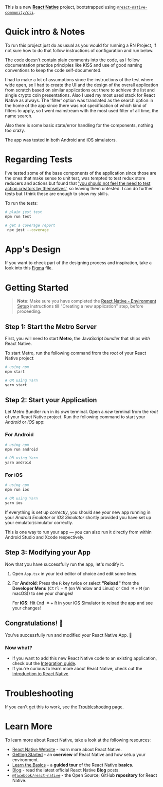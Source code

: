 This is a new [**React Native**](https://reactnative.dev) project, bootstrapped using [`@react-native-community/cli`](https://github.com/react-native-community/cli).

# Quick intro & Notes

To run this project just do as usual as you would for running a RN Project, if not sure how to do that follow instructions of configuration and run below.

The code doesn't contain plain comments into the code, as I follow documentation practice principles like KISS and use of good naming conventions to keep the code self-documented.

I had to make a lot of assumptions since the instructions of the test where wide open, so I had to create the UI and the design of the overall application from scratch based on similar applications out there to achieve the list and single crypto coin presentations. Also I used my most used stack for React Native as always. The 'filter' option was translated as the search option in the home of the app since there was not specification of which kind of filters to apply, so I went mainstream with the most used filter of all time, the name search.

Also there is some basic state/error handling for the components, nothing too crazy.

The app was tested in both Android and iOS simulators.

# Regarding Tests

I've tested some of the base components of the application since those are the ones that make sense to unit test, was tempted to test redux store reducers and actions but found that ['you should not feel the need to test action creators by themselves'](https://redux.js.org/usage/writing-tests#action-creators--thunks), so leaving them untested. I can do further tests but I think these are enough to show my skills.

To run the tests:
```bash
# plain jest test
npm run test

# get a coverage report
 npx jest --coverage
```

# App's Design

If you want to check part of the designing process and inspiration, take a look into this [Figma](https://www.figma.com/file/0Nr2hcb1Y6eVIQMbeANgbl/Untitled?type=design&node-id=0%3A1&mode=design&t=KCqnPFVE0BlIcJ6w-1) file.
# Getting Started

>**Note**: Make sure you have completed the [React Native - Environment Setup](https://reactnative.dev/docs/environment-setup) instructions till "Creating a new application" step, before proceeding.

## Step 1: Start the Metro Server

First, you will need to start **Metro**, the JavaScript _bundler_ that ships _with_ React Native.

To start Metro, run the following command from the _root_ of your React Native project:

```bash
# using npm
npm start

# OR using Yarn
yarn start
```

## Step 2: Start your Application

Let Metro Bundler run in its _own_ terminal. Open a _new_ terminal from the _root_ of your React Native project. Run the following command to start your _Android_ or _iOS_ app:

### For Android

```bash
# using npm
npm run android

# OR using Yarn
yarn android
```

### For iOS

```bash
# using npm
npm run ios

# OR using Yarn
yarn ios
```

If everything is set up _correctly_, you should see your new app running in your _Android Emulator_ or _iOS Simulator_ shortly provided you have set up your emulator/simulator correctly.

This is one way to run your app — you can also run it directly from within Android Studio and Xcode respectively.

## Step 3: Modifying your App

Now that you have successfully run the app, let's modify it.

1. Open `App.tsx` in your text editor of choice and edit some lines.
2. For **Android**: Press the <kbd>R</kbd> key twice or select **"Reload"** from the **Developer Menu** (<kbd>Ctrl</kbd> + <kbd>M</kbd> (on Window and Linux) or <kbd>Cmd ⌘</kbd> + <kbd>M</kbd> (on macOS)) to see your changes!

   For **iOS**: Hit <kbd>Cmd ⌘</kbd> + <kbd>R</kbd> in your iOS Simulator to reload the app and see your changes!

## Congratulations! :tada:

You've successfully run and modified your React Native App. :partying_face:

### Now what?

- If you want to add this new React Native code to an existing application, check out the [Integration guide](https://reactnative.dev/docs/integration-with-existing-apps).
- If you're curious to learn more about React Native, check out the [Introduction to React Native](https://reactnative.dev/docs/getting-started).

# Troubleshooting

If you can't get this to work, see the [Troubleshooting](https://reactnative.dev/docs/troubleshooting) page.

# Learn More

To learn more about React Native, take a look at the following resources:

- [React Native Website](https://reactnative.dev) - learn more about React Native.
- [Getting Started](https://reactnative.dev/docs/environment-setup) - an **overview** of React Native and how setup your environment.
- [Learn the Basics](https://reactnative.dev/docs/getting-started) - a **guided tour** of the React Native **basics**.
- [Blog](https://reactnative.dev/blog) - read the latest official React Native **Blog** posts.
- [`@facebook/react-native`](https://github.com/facebook/react-native) - the Open Source; GitHub **repository** for React Native.

